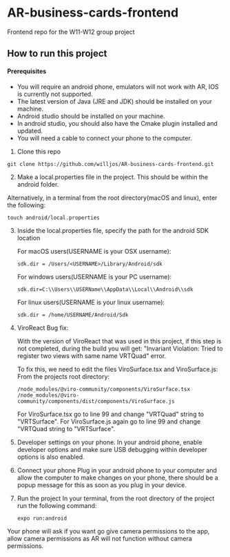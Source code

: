 # AR-business-cards-frontend
Frontend repo for the W11-W12 group project

## How to run this project

#### Prerequisites
- You will require an android phone, emulators will not work with AR, IOS is currently not supported.
- The latest version of Java (JRE and JDK) should be installed on your machine.
- Android studio should be installed on your machine.
- In android studio, you should also have the Cmake plugin installed and updated.
- You will need a cable to connect your phone to the computer.

1. Clone this repo 
```
git clone https://github.com/willjos/AR-business-cards-frontend.git
```
2. Make a local.properties file in the project. This should be within the android folder. 

Alternatively, in a terminal from the root directory(macOS and linux), enter the following: 
``` 
touch android/local.properties 
```
3. Inside the local.properties file, specify the path for the android SDK location

    For macOS users(USERNAME is your OSX username):
    ```
    sdk.dir = /Users/<USERNAME>/Library/Android/sdk
    ```
    For windows users(USERNAME is your PC username):
    ```
    sdk.dir=C:\\Users\\USERName\\AppData\\Local\\Android\\sdk
    ```
    For linux users(USERNAME is your linux username):
    ```
    sdk.dir = /home/USERNAME/Android/Sdk
    ```
 4. ViroReact Bug fix:
   
    With the version of ViroReact that was used in this project, if this step is not completed, during the build you will get: 
    "Invariant Violation: Tried to register two views with same name VRTQuad" error.
    
    To fix this, we need to edit the files ViroSurface.tsx and ViroSurface.js:
    From the projects root directory:
    
        /node_modules/@viro-community/components/ViroSurface.tsx
        /node_modules/@viro-community/components/dist/components/ViroSurface.js
        
    For ViroSurface.tsx go to line 99 and change "VRTQuad" string to "VRTSurface".
    For ViroSurface.js again go to line 99 and change "VRTQuad string to "VRTSurface".
    
    
5. Developer settings on your phone.
   In your android phone, enable developer options and make sure USB debugging within developer options is also enabled.
   
6. Connect your phone
   Plug in your android phone to your computer and allow the computer to make changes on your phone,
   there should be a popup message for this as soon as you plug in your device. 
   
6. Run the project
   In your terminal, from the root directory of the project run the following command:
   ```
   expo run:android
   ```
  Your phone will ask if you want go give camera permissions to the app, allow camera permissions as AR will not function without camera permissions.    

